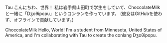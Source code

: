 Tau
こんにちわ、世界！
私は岩手県山田町で学生をしていて、ChoccolateMilkと一緒に「Dʒoθipopu」というコンランを作っています。
(彼女はGitHubを使わず、オフラインで貢献しています。)

ChoccolateMilk
Hello, World!
I'm a student from Minnesota, United States of America, and I'm collaborating with Tau to create the conlang Dʒoθipopu.
